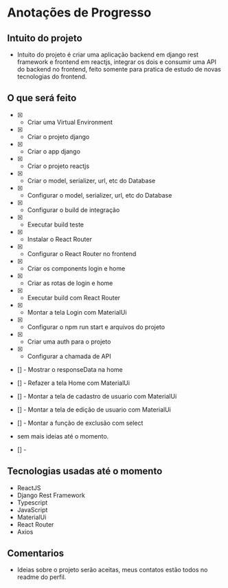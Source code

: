 # Anotações de Progresso

## Intuito do projeto

 - Intuito do projeto é criar uma aplicação backend em django rest framework e frontend em reactjs, integrar os dois e consumir uma API do backend no frontend, feito somente para pratica de estudo de novas tecnologias do frontend.

## O que será feito

 - [x] - Criar uma Virtual Environment
 - [x] - Criar o projeto django
 - [x] - Criar o app django
 - [x] - Criar o projeto reactjs
 - [x] - Criar o model, serializer, url, etc do Database
 - [x] - Configurar o model, serializer, url, etc do Database
 - [x] - Configurar o build de integração
 - [x] - Executar build teste
 - [x] - Instalar o React Router
 - [x] - Configurar o React Router no frontend
 - [x] - Criar os components login e home
 - [x] - Criar as rotas de login e home
 - [x] - Executar build com React Router
 - [x] - Montar a tela Login com MaterialUi
 - [x] - Configurar o npm run start e arquivos do projeto
 - [x] - Criar uma auth para o projeto
 - [x] - Configurar a chamada de API
 - [] - Mostrar o responseData na home
 - [] - Refazer a tela Home com MaterialUi
 - [] - Montar a tela de cadastro de usuario com MaterialUi
 - [] - Montar a tela de edição de usuario com MaterialUi
 - [] - Montar a função de exclusão com select

 - sem mais ideias até o momento.

 - [] - 

## Tecnologias usadas até o momento

 - ReactJS
 - Django Rest Framework
 - Typescript
 - JavaScript
 - MaterialUi
 - React Router
 - Axios

## Comentarios

 - Ideias sobre o projeto serão aceitas, meus contatos estão todos no readme do perfil.